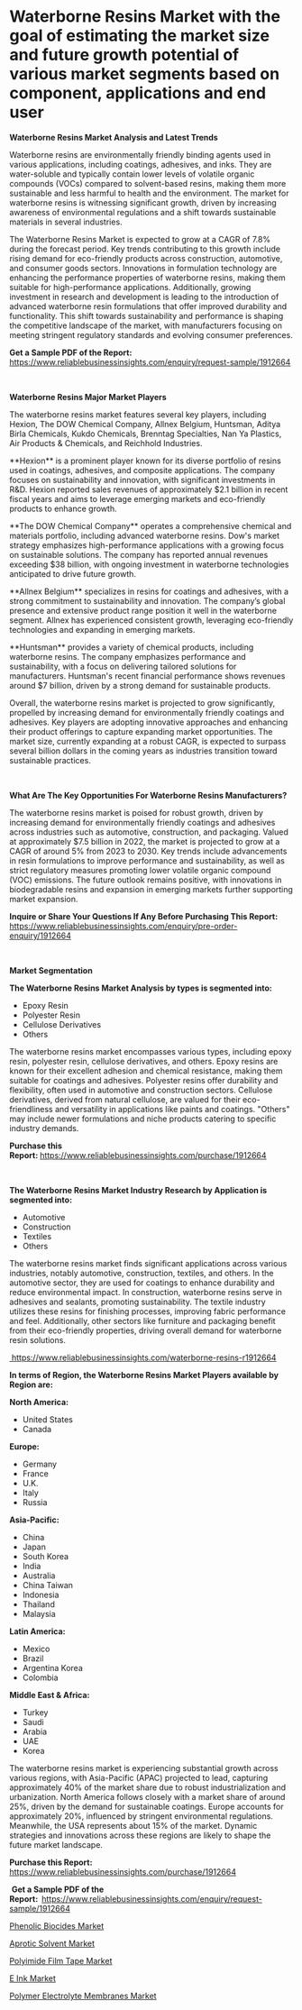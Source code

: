 <p><h1>Waterborne Resins Market with the goal of estimating the market size and future growth potential of various market segments based on component, applications and end user</h1></p><p><strong>Waterborne Resins Market Analysis and Latest Trends</strong></p>
<p><p>Waterborne resins are environmentally friendly binding agents used in various applications, including coatings, adhesives, and inks. They are water-soluble and typically contain lower levels of volatile organic compounds (VOCs) compared to solvent-based resins, making them more sustainable and less harmful to health and the environment. The market for waterborne resins is witnessing significant growth, driven by increasing awareness of environmental regulations and a shift towards sustainable materials in several industries.</p><p>The Waterborne Resins Market is expected to grow at a CAGR of 7.8% during the forecast period. Key trends contributing to this growth include rising demand for eco-friendly products across construction, automotive, and consumer goods sectors. Innovations in formulation technology are enhancing the performance properties of waterborne resins, making them suitable for high-performance applications. Additionally, growing investment in research and development is leading to the introduction of advanced waterborne resin formulations that offer improved durability and functionality. This shift towards sustainability and performance is shaping the competitive landscape of the market, with manufacturers focusing on meeting stringent regulatory standards and evolving consumer preferences.</p></p>
<p><strong>Get a Sample PDF of the Report:&nbsp;</strong> <a href="https://www.reliablebusinessinsights.com/enquiry/request-sample/1912664?utm_campaign=63&utm_medium=2&utm_source=Github&utm_content=ia&utm_term=02042025&utm_id=waterborne-resins">https://www.reliablebusinessinsights.com/enquiry/request-sample/1912664</a></p>
<p>&nbsp;</p>
<p><strong>Waterborne Resins Major Market Players</strong></p>
<p><p>The waterborne resins market features several key players, including Hexion, The DOW Chemical Company, Allnex Belgium, Huntsman, Aditya Birla Chemicals, Kukdo Chemicals, Brenntag Specialties, Nan Ya Plastics, Air Products & Chemicals, and Reichhold Industries.</p><p>**Hexion** is a prominent player known for its diverse portfolio of resins used in coatings, adhesives, and composite applications. The company focuses on sustainability and innovation, with significant investments in R&D. Hexion reported sales revenues of approximately $2.1 billion in recent fiscal years and aims to leverage emerging markets and eco-friendly products to enhance growth.</p><p>**The DOW Chemical Company** operates a comprehensive chemical and materials portfolio, including advanced waterborne resins. Dow's market strategy emphasizes high-performance applications with a growing focus on sustainable solutions. The company has reported annual revenues exceeding $38 billion, with ongoing investment in waterborne technologies anticipated to drive future growth.</p><p>**Allnex Belgium** specializes in resins for coatings and adhesives, with a strong commitment to sustainability and innovation. The company’s global presence and extensive product range position it well in the waterborne segment. Allnex has experienced consistent growth, leveraging eco-friendly technologies and expanding in emerging markets.</p><p>**Huntsman** provides a variety of chemical products, including waterborne resins. The company emphasizes performance and sustainability, with a focus on delivering tailored solutions for manufacturers. Huntsman's recent financial performance shows revenues around $7 billion, driven by a strong demand for sustainable products.</p><p>Overall, the waterborne resins market is projected to grow significantly, propelled by increasing demand for environmentally friendly coatings and adhesives. Key players are adopting innovative approaches and enhancing their product offerings to capture expanding market opportunities. The market size, currently expanding at a robust CAGR, is expected to surpass several billion dollars in the coming years as industries transition toward sustainable practices.</p></p>
<p>&nbsp;</p>
<p><strong>What Are The Key Opportunities For Waterborne Resins Manufacturers?</strong></p>
<p><p>The waterborne resins market is poised for robust growth, driven by increasing demand for environmentally friendly coatings and adhesives across industries such as automotive, construction, and packaging. Valued at approximately $7.5 billion in 2022, the market is projected to grow at a CAGR of around 5% from 2023 to 2030. Key trends include advancements in resin formulations to improve performance and sustainability, as well as strict regulatory measures promoting lower volatile organic compound (VOC) emissions. The future outlook remains positive, with innovations in biodegradable resins and expansion in emerging markets further supporting market expansion.</p></p>
<p><strong>Inquire or Share Your Questions If Any Before Purchasing This Report:</strong> <a href="https://www.reliablebusinessinsights.com/enquiry/pre-order-enquiry/1912664?utm_campaign=63&utm_medium=2&utm_source=Github&utm_content=ia&utm_term=02042025&utm_id=waterborne-resins">https://www.reliablebusinessinsights.com/enquiry/pre-order-enquiry/1912664</a></p>
<p>&nbsp;</p>
<p><strong>Market Segmentation</strong></p>
<p><strong>The Waterborne Resins Market Analysis by types is segmented into:</strong></p>
<p><ul><li>Epoxy Resin</li><li>Polyester Resin</li><li>Cellulose Derivatives</li><li>Others</li></ul></p>
<p><p>The waterborne resins market encompasses various types, including epoxy resin, polyester resin, cellulose derivatives, and others. Epoxy resins are known for their excellent adhesion and chemical resistance, making them suitable for coatings and adhesives. Polyester resins offer durability and flexibility, often used in automotive and construction sectors. Cellulose derivatives, derived from natural cellulose, are valued for their eco-friendliness and versatility in applications like paints and coatings. "Others" may include newer formulations and niche products catering to specific industry demands.</p></p>
<p><strong>Purchase this Report:&nbsp;</strong><a href="https://www.reliablebusinessinsights.com/purchase/1912664?utm_campaign=63&utm_medium=2&utm_source=Github&utm_content=ia&utm_term=02042025&utm_id=waterborne-resins">https://www.reliablebusinessinsights.com/purchase/1912664</a></p>
<p>&nbsp;</p>
<p><strong>The Waterborne Resins Market Industry Research by Application is segmented into:</strong></p>
<p><ul><li>Automotive</li><li>Construction</li><li>Textiles</li><li>Others</li></ul></p>
<p><p>The waterborne resins market finds significant applications across various industries, notably automotive, construction, textiles, and others. In the automotive sector, they are used for coatings to enhance durability and reduce environmental impact. In construction, waterborne resins serve in adhesives and sealants, promoting sustainability. The textile industry utilizes these resins for finishing processes, improving fabric performance and feel. Additionally, other sectors like furniture and packaging benefit from their eco-friendly properties, driving overall demand for waterborne resin solutions.</p></p>
<p><a href="https://www.reliablebusinessinsights.com/waterborne-resins-r1912664?utm_campaign=63&utm_medium=2&utm_source=Github&utm_content=ia&utm_term=02042025&utm_id=waterborne-resins">&nbsp;https://www.reliablebusinessinsights.com/waterborne-resins-r1912664</a></p>
<p><strong>In terms of Region, the Waterborne Resins Market Players available by Region are:</strong></p>
<p>
    <p> <strong> North America: </strong>
        <ul>
            <li>United States</li>
            <li>Canada</li>
        </ul>
        </p> 
    <p> <strong> Europe: </strong>
        <ul>
            <li>Germany</li>
            <li>France</li>
            <li>U.K.</li>
            <li>Italy</li>
            <li>Russia</li>
        </ul>
        </p> 
    <p> <strong> Asia-Pacific: </strong>
        <ul>
            <li>China</li>
            <li>Japan</li>
            <li>South Korea</li>
            <li>India</li>
            <li>Australia</li>
            <li>China Taiwan</li>
            <li>Indonesia</li>
            <li>Thailand</li>
            <li>Malaysia</li>
        </ul>
        </p> 
    <p> <strong> Latin America: </strong>
        <ul>
            <li>Mexico</li>
            <li>Brazil</li>
            <li>Argentina Korea</li>
            <li>Colombia</li>
        </ul>
        </p> 
    <p> <strong> Middle East & Africa: </strong>
        <ul>
            <li>Turkey</li>
            <li>Saudi</li>
            <li>Arabia</li>
            <li>UAE</li>
            <li>Korea</li>
        </ul>
    </p>
    </p>
<p><p>The waterborne resins market is experiencing substantial growth across various regions, with Asia-Pacific (APAC) projected to lead, capturing approximately 40% of the market share due to robust industrialization and urbanization. North America follows closely with a market share of around 25%, driven by the demand for sustainable coatings. Europe accounts for approximately 20%, influenced by stringent environmental regulations. Meanwhile, the USA represents about 15% of the market. Dynamic strategies and innovations across these regions are likely to shape the future market landscape.</p></p>
<p><strong>Purchase this Report: </strong><a href="https://www.reliablebusinessinsights.com/purchase/1912664?utm_campaign=63&utm_medium=2&utm_source=Github&utm_content=ia&utm_term=02042025&utm_id=waterborne-resins">https://www.reliablebusinessinsights.com/purchase/1912664</a></p>
<p>&nbsp;<strong>Get a Sample PDF of the Report:&nbsp;&nbsp;</strong><a href="https://www.reliablebusinessinsights.com/enquiry/request-sample/1912664?utm_campaign=63&utm_medium=2&utm_source=Github&utm_content=ia&utm_term=02042025&utm_id=waterborne-resins">https://www.reliablebusinessinsights.com/enquiry/request-sample/1912664</a></p>
<p><strong></strong></p>
<p><p><a href="https://github.com/rubiogruis0p/Market-Research-Report-List-1/blob/main/phenolic-biocides-market.md?utm_campaign=63&utm_medium=2&utm_source=Github&utm_content=ia&utm_term=02042025&utm_id=waterborne-resins">Phenolic Biocides Market</a></p><p><a href="https://github.com/jemmysolin5k/Market-Research-Report-List-1/blob/main/aprotic-solvent-market.md?utm_campaign=63&utm_medium=2&utm_source=Github&utm_content=ia&utm_term=02042025&utm_id=waterborne-resins">Aprotic Solvent Market</a></p><p><a href="https://github.com/sokurgleyde/Market-Research-Report-List-1/blob/main/polyimide-film-tape-market.md?utm_campaign=63&utm_medium=2&utm_source=Github&utm_content=ia&utm_term=02042025&utm_id=waterborne-resins">Polyimide Film Tape Market</a></p><p><a href="https://github.com/kaniselway4c/Market-Research-Report-List-1/blob/main/e-ink-market.md?utm_campaign=63&utm_medium=2&utm_source=Github&utm_content=ia&utm_term=02042025&utm_id=waterborne-resins">E Ink Market</a></p><p><a href="https://github.com/chlihakwatsi/Market-Research-Report-List-1/blob/main/polymer-electrolyte-membranes-market.md?utm_campaign=63&utm_medium=2&utm_source=Github&utm_content=ia&utm_term=02042025&utm_id=waterborne-resins">Polymer Electrolyte Membranes Market</a></p></p>